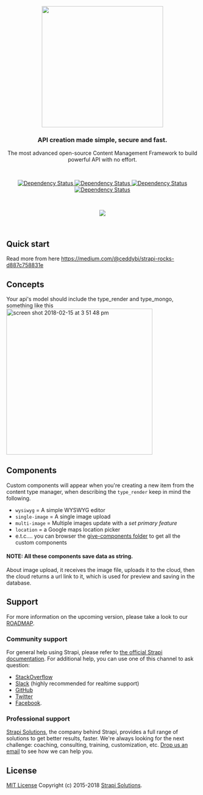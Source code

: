 <p align="center"><img src="https://blog.strapi.io/content/images/2017/10/logo.png" width="318px" /></p>
<h3 align="center">API creation made simple, secure and fast.</h3>
<p align="center">The most advanced open-source Content Management Framework to build powerful API with no effort.</p>
<br />
<p align="center">
  <a href="https://www.npmjs.org/package/strapi">
    <img src="https://img.shields.io/npm/v/strapi.svg" alt="Dependency Status" />
  </a>
  <a href="https://www.npmjs.org/package/strapi">
    <img src="https://img.shields.io/npm/dm/strapi.svg" alt="Dependency Status" />
  </a>
  <a href="https://travis-ci.org/strapi/strapi">
    <img src="https://travis-ci.org/strapi/strapi.svg?branch=master" alt="Dependency Status" />
  </a>
  <a href="http://slack.strapi.io">
    <img src="http://strapi-slack.herokuapp.com/badge.svg" alt="Dependency Status" />
  </a>
</p>

<br>

<p align="center"><img src="https://i.imgur.com/IgCBqxG.gif" /></p>



<br>

## Quick start

Read more from here https://medium.com/@ceddybi/strapi-rocks-d887c758831e

## Concepts
Your api's model should include the type_render and type_mongo, something like this
<img width="383" alt="screen shot 2018-02-15 at 3 51 48 pm" src="https://user-images.githubusercontent.com/14908307/36259850-3257841a-1268-11e8-9d3c-0bd62b12debc.png">

## Components
Custom components will appear when you're creating a new item from the content type manager, when describing the `type_render` keep in mind the following.

- `wysiwyg` = A simple WYSWYG editor
- `single-image` = A single image upload
- `multi-image` = Multiple images update with a *set primary feature*
- `location` = a Google maps location picker
- e.t.c.... you can browser the [give-components folder](https://github.com/Radrw/strapi-pro/tree/master/packages/strapi-helper-plugin/lib/src/components/give-components) to get all the custom components

#### NOTE: All these components save data as string.

About image upload, it receives the image file, uploads it to the cloud, then the cloud returns a url link to it, which is used for preview and saving in the database.


## Support

For more information on the upcoming version, please take a look to our [ROADMAP](ROADMAP.md).

### Community support

For general help using Strapi, please refer to [the official Strapi documentation](https://strapi.io/documentation/). For additional help, you can use one of this channel to ask question:

- [StackOverflow](http://stackoverflow.com/questions/tagged/strapi)
- [Slack](http://slack.strapi.io) (highly recommended for realtime support)
- [GitHub](https://github.com/strapi/strapi)
- [Twitter](https://twitter.com/strapijs)
- [Facebook](https://www.facebook.com/Strapi-616063331867161).

### Professional support

[Strapi Solutions](https://strapi.io), the company behind Strapi, provides a full range of solutions to get better results, faster. We're always looking for the next challenge: coaching, consulting, training, customization, etc. [Drop us an email](mailto:support@strapi.io) to see how we can help you.


## License

[MIT License](LICENSE.md) Copyright (c) 2015-2018 [Strapi Solutions](https://strapi.io/).
